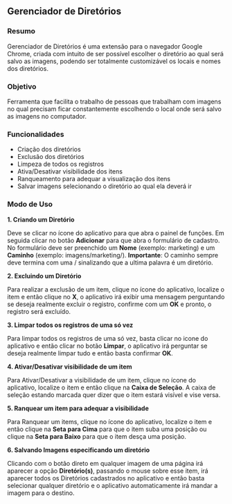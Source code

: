 ## Gerenciador de Diretórios

### Resumo
Gerenciador de Diretórios é uma extensão para o navegador Google Chrome, criada com intuito de ser possível escolher o diretório ao qual será salvo as imagens, podendo ser totalmente customizável os locais e nomes dos diretórios.

### Objetivo
Ferramenta que facilita o trabalho de pessoas que trabalham com imagens no qual precisam ficar constantemente escolhendo o local onde será salvo as imagens no computador.

### Funcionalidades
* Criação dos diretórios
* Exclusão dos diretórios
* Limpeza de todos os registros
* Ativa/Desativar visibilidade dos itens
* Ranqueamento para adequar a visualização dos itens
* Salvar imagens selecionando o diretório ao qual ela deverá ir

### Modo de Uso
**1. Criando um Diretório**

Deve se clicar no ícone do aplicativo para que abra o painel de funções.
Em seguida clicar no botão **Adicionar** para que abra o formulário de cadastro.
No formulário deve ser preenchido um **Nome** (exemplo: marketing) e um **Caminho** (exemplo: imagens/marketing/). **Importante**: O caminho sempre deve termina com uma / sinalizando que a ultima palavra é um diretório.

**2. Excluindo um Diretório**

Para realizar a exclusão de um item, clique no ícone do aplicativo, localize o item e então clique no **X**, o aplicativo irá exibir uma mensagem perguntando se deseja realmente excluir o registro, confirme com um **OK** e pronto, o registro será excluído.

**3. Limpar todos os registros de uma só vez**

Para limpar todos os registros de uma só vez, basta clicar no icone do aplicativo e então clicar no botão **Limpar**, o aplicativo irá perguntar se deseja realmente limpar tudo e então basta confirmar **OK**.

**4. Ativar/Desativar visibilidade de um item**

Para Ativar/Desativar a visibilidade de um item, clique no ícone do aplicativo, localize o item e então clique na **Caixa de Seleção**. A caixa de seleção estando marcada quer dizer que o item estará visível e vise versa. 

**5. Ranquear um item para adequar a visibilidade**

Para Ranquear um items, clique no ícone do aplicativo, localize o item e então clique na **Seta para Cima** para que o item suba uma posição ou clique na **Seta para Baixo** para que o item desça uma posição.

**6. Salvando Imagens especificando um diretório**

Clicando com o botão direto em qualquer imagem de uma página irá aparecer a opção **Diretório(s)**, passando o mouse sobre esse item, irá aparecer todos os Diretórios cadastrados no aplicativo e então basta selecionar qualquer diretório e o aplicativo automaticamente irá mandar a imagem para o destino.
